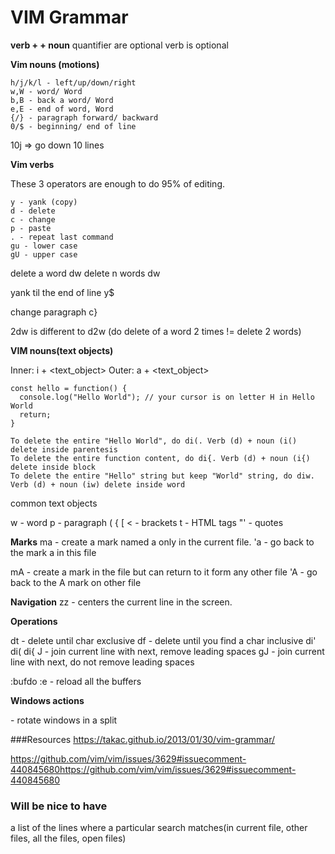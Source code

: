VIM Grammar 
========================
**verb + <quantifier> + noun**
quantifier are optional
verb is optional

**Vim nouns (motions)**

    h/j/k/l - left/up/down/right
    w,W - word/ Word
    b,B - back a word/ Word
    e,E - end of word, Word
    {/} - paragraph forward/ backward
    0/$ - beginning/ end of line
<quantifier><noun> 10j => go down 10 lines

**Vim verbs**

These 3 operators are enough to do 95% of editing.

    y - yank (copy)
    d - delete
    c - change
    p - paste
    . - repeat last command
    gu - lower case
    gU - upper case
    

delete a word dw
delete n words d<n>w

yank til the end of line y$

change paragraph c}

2dw is different to d2w (do delete of a word 2 times != delete 2 words)

**VIM nouns(text objects)**

Inner: i + <text_object>
Outer: a + <text_object>

```
const hello = function() {
  console.log("Hello World"); // your cursor is on letter H in Hello World
  return;
}
```
    To delete the entire "Hello World", do di(. Verb (d) + noun (i() delete inside parentesis
    To delete the entire function content, do di{. Verb (d) + noun (i{) delete inside block
    To delete the entire "Hello" string but keep "World" string, do diw. Verb (d) + noun (iw) delete inside word

common text objects

w - word
p - paragraph
( { [ < - brackets
t - HTML tags
"' - quotes

**Marks**
ma -  create a mark named a only in the current file.
'a - go back to the mark a in this file

mA - create a mark in the file but can return to it form any other file
'A - go back to the A mark on other file

**Navigation**
zz - centers the current line in the screen.

**Operations**

dt<char> - delete until char exclusive
df<char> - delete until you find a char inclusive
di'
di(
di{
J - join current line with next, remove leading spaces
gJ - join current line with next, do not remove leading spaces

:bufdo :e - reload all the buffers

**Windows actions**

<C-w><C-r> - rotate windows in a split

###Resources
https://takac.github.io/2013/01/30/vim-grammar/

https://github.com/vim/vim/issues/3629#issuecomment-440845680https://github.com/vim/vim/issues/3629#issuecomment-440845680

### Will be nice to have
a list of the lines where a particular search matches(in current file, other files, all the files, open files)

